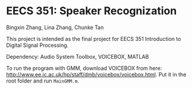 EECS 351: Speaker Recognization
===

Bingxin Zhang, Lina Zhang, Chunke Tan

This project is intended as the final project for EECS 351 Introduction to Digital Signal Processing.

Dependency: Audio System Toolbox, VOICEBOX, MATLAB

To run the program with GMM, download VOICEBOX from here: http://www.ee.ic.ac.uk/hp/staff/dmb/voicebox/voicebox.html. Put it in the root folder and run `MainGMM.m`.


